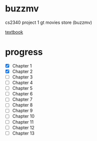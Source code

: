 # buzzmv
cs2340 project 1 gt movies store (buzzmv)

[textbook](https://www.oreilly.com/library/view/django-5-for/9781835461556/)

# progress
- [x] Chapter 1
- [x] Chapter 2
- [ ] Chapter 3
- [ ] Chapter 4
- [ ] Chapter 5
- [ ] Chapter 6
- [ ] Chapter 7
- [ ] Chapter 8
- [ ] Chapter 9
- [ ] Chapter 10
- [ ] Chapter 11
- [ ] Chapter 12
- [ ] Chapter 13
